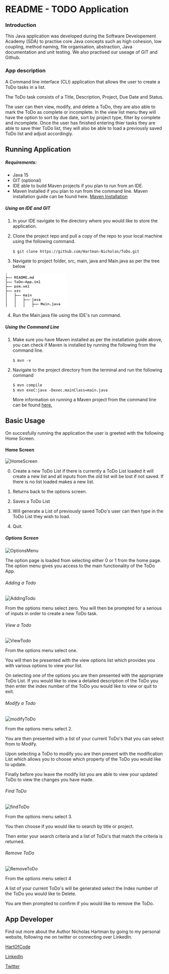 
# README - TODO Application

### Introduction

This Java application was developed during the Software Developement Academy (SDA) to practise core Java concepts such as high cohesion, low coupling, method naming, file organisation, abstraction, Java documentation and unit testing. We also practised our useage of GIT and Github.

### App description

A Command line interface (CLI)  application that allows the user to create a ToDo tasks in a list. 

The ToDo task consists of a Title, Description, Project, Due Date and Status.

The user can then view, modify, and delete a ToDo, they are also able to mark the ToDo as complete or incomplete. In the view list menu they will have the option to sort by due date, sort by project type, filter by complete and incomplete. Once the user has finished entering thier tasks they are able to save thier ToDo list, they will also be able to load a previously saved ToDo list and adjust accordingly.



## Running Application

##### Requirements:

- Java 15
- GIT (optional)
- IDE able to build Maven projects if you plan to run from an IDE.
- Maven Installed if you plan to run from the command line. Maven installation guide can be found here. [Maven Installation](https://www.vogella.com/tutorials/ApacheMaven/article.html#maven_installation)



##### Using an IDE and GIT

1. In your IDE navigate to the directory where you would like to store the application.

2. Clone the project repo and pull a copy of the repo to your local machine using the following command.

   `$ git clone https://github.com/Hartman-Nicholas/ToDo.git`

3. Navigate to project folder, src, main, java and Main.java as per the tree below

![FolderTree](/img/FolderTree.png)

4. Run the Main.java file using the IDE's run command.

   

##### Using the Command Line

1. Make sure you have Maven installed as per the installation guide above, you can check if Maven is installed by running the following from the command line.

   `$ mvn -v`

2. Navigate to the project directory from the terminal and run the following command 

   ```
   $ mvn compile
   $ mvn exeC:java -Dexec.mainClass=main.java
   ```

   More information on running a Maven project from the command line can be found [here.](https://metamug.com/article/java/build-run-java-maven-project-command-line.html)



## Basic Usage

On succesfully running the application the user is greeted with the following Home Screen.

#### Home Screen

![HomeScreen](/Users/hartn/Documents/Projects/ToDo-App/img/HomeScreen.png)

0. Create a new ToDo List if there is currently a ToDo List loaded it will create a new list and all inputs from the old list will be lost if not saved. If there is no list loaded makes a new list.

1. Returns back to the options screen.

2. Saves a ToDo List

3. Will generate a List of previously saved ToDo's user can then type in the ToDo List they wish to load.

4. Quit.

   

##### Options Screen

![OptionsMenu](/Users/hartn/Documents/Projects/ToDo-App/img/OptionsMenu.png)



The option page is loaded from selecting either 0 or 1 from the home page. The option menu gives you access to the main functionality of the ToDo App. 

###### Adding a Todo

![AddingTodo](/Users/hartn/Documents/Projects/ToDo-App/img/AddingTodo.png)

From the options menu select zero. You will then be prompted for a serious of inputs in order to create a new ToDo task.

###### View a Todo

![ViewTodo](/Users/hartn/Documents/Projects/ToDo-App/img/ViewTodo.png)

From the options menu select one. 

You will then be presented with the view options list which provides you with various options to view your list. 

On selecting one of the options you are then presented with the appropriate ToDo List. If you would like to view a detailed description of the ToDo you then enter the index number of the ToDo you would like to view or quit to exit.

###### Modify a Todo

![modifyToDo](/Users/hartn/Documents/Projects/ToDo-App/img/modifyToDo.png)

From the options menu select 2. 

You are then presented with a list of your current ToDo's that you can select from to Modify.

Upon selecting a ToDo to modify you are then present with the modification List which allows you to choose which property of the ToDo you would like to update.

Finally before you leave the modify list you are able to view your updated ToDo to view the changes you have made.

###### Find ToDo

![findToDo](/Users/hartn/Documents/Projects/ToDo-App/img/findToDo.png)

From the options menu select 3.

You then choose if you would like to search by title or project.

Then enter your search criteria and a list of ToDo's that match the criteria is returned.

###### Remove ToDo

![RemoveToDo](/Users/hartn/Documents/Projects/ToDo-App/img/RemoveToDo.png)

From the options menu select 4

A list of your current ToDo's will be generated select the Index number of the ToDo you would like to Delete.

You are then prompted to confirm if you would like to remove the ToDo. 



## App Developer

Find out more about the Author Nicholas Hartman by going to my personal website, following me on twitter or connecting over LinkedIn.

[HartOfCode](https://www.hartofcode.com/) 

[LinkedIn](https://www.linkedin.com/in/nicholas-hartman-86201050/)

[Twitter](https://twitter.com/nich_hart)



